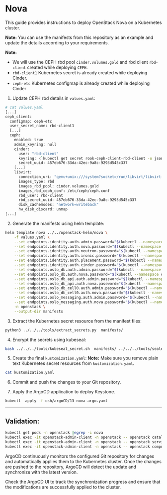 # Nova

This guide provides instructions to deploy OpenStack Nova on a Kubernetes cluster. 

**Note:** You can use the manifests from this repository as an example and update the details according to your requirements.

**Note:** 
- We will use the CEPH rbd pool `cinder.volumes.gold` and rbd client `rbd-client` created while deploying `CEPH`.
- `rbd-client1` Kubernetes secret is already created while deploying Cinder.
- `ceph-etc` Kubernetes configmap is already created while deploying Cinder
  
1. Update CEPH rbd details in `values.yaml`:
```bash
# cat values.yaml
[...]
ceph_client:
  configmap: ceph-etc
  user_secret_name: rbd-client1
  [...]
  ceph:
    enabled: true
    admin_keyring: null
    cinder:
      user: "rbd-client"
      keyring: <`kubectl get secret rook-ceph-client-rbd-client -o jsonpath='{.data.rbd-client}' -n rook-ceph |base64 -d`>
      secret_uuid: 457eb676-33da-42ec-9a8c-9293d545c337  
    [...]
    libvirt:
      connection_uri: "qemu+unix:///system?socket=/run/libvirt/libvirt-sock"
      images_type: rbd
      images_rbd_pool: cinder.volumes.gold
      images_rbd_ceph_conf: /etc/ceph/ceph.conf
      rbd_user: rbd-client
      rbd_secret_uuid: 457eb676-33da-42ec-9a8c-9293d545c337
      disk_cachemodes: "network=writeback"
      hw_disk_discard: unmap  
[...]
```
2. Generate the manifests using helm template:
```bash
helm template nova ../../openstack-helm/nova \
    -f values.yaml \
    --set endpoints.identity.auth.admin.password="$(kubectl --namespace openstack get secret keystone-admin -o jsonpath='{.data.password}' | base64 -d)" \
    --set endpoints.identity.auth.nova.password="$(kubectl --namespace openstack get secret nova-admin -o jsonpath='{.data.password}' | base64 -d)" \
    --set endpoints.identity.auth.neutron.password="$(kubectl --namespace openstack get secret neutron-admin -o jsonpath='{.data.password}' | base64 -d)" \
    --set endpoints.identity.auth.ironic.password="$(kubectl --namespace openstack get secret ironic-admin -o jsonpath='{.data.password}' | base64 -d)" \
    --set endpoints.identity.auth.placement.password="$(kubectl --namespace openstack get secret placement-admin -o jsonpath='{.data.password}' | base64 -d)" \
    --set endpoints.identity.auth.cinder.password="$(kubectl --namespace openstack get secret cinder-admin -o jsonpath='{.data.password}' | base64 -d)" \
    --set endpoints.oslo_db.auth.admin.password="$(kubectl --namespace openstack get secret mariadb -o jsonpath='{.data.root-password}' | base64 -d)" \
    --set endpoints.oslo_db.auth.nova.password="$(kubectl --namespace openstack get secret nova-db-password -o jsonpath='{.data.password}' | base64 -d)" \
    --set endpoints.oslo_db_api.auth.admin.password="$(kubectl --namespace openstack get secret mariadb -o jsonpath='{.data.root-password}' | base64 -d)" \
    --set endpoints.oslo_db_api.auth.nova.password="$(kubectl --namespace openstack get secret nova-db-password -o jsonpath='{.data.password}' | base64 -d)" \
    --set endpoints.oslo_db_cell0.auth.admin.password="$(kubectl --namespace openstack get secret mariadb -o jsonpath='{.data.root-password}' | base64 -d)" \
    --set endpoints.oslo_db_cell0.auth.nova.password="$(kubectl --namespace openstack get secret nova-db-password -o jsonpath='{.data.password}' | base64 -d)" \
    --set endpoints.oslo_messaging.auth.admin.password="$(kubectl --namespace openstack get secret rabbitmq-default-user -o jsonpath='{.data.password}' | base64 -d)" \
    --set endpoints.oslo_messaging.auth.nova.password="$(kubectl --namespace openstack get secret nova-rabbitmq-password -o jsonpath='{.data.password}' | base64 -d)" \
    -n openstack \
    --output-dir manifests
```

3. Extract the Kubernetes secret resource from the manifest files:
```bash
python3 ../../../tools/extract_secrets.py  manifests/
```

4. Encrypt the secrets using kubeseal:
```bash
bash ../../../tools/kubeseal_secret.sh  manifests/ ../../../tools/sealed-secret-tls.crt
```

5. Create the final `kustomization.yaml`:
**Note:** Make sure you remove plain text Kubernetes secret resources from `kustomization.yaml`.
```bash
cat kustomization.yaml
```

6. Commit and push the changes to your Git repository.

7. Apply the ArgoCD application to deploy Keystone.
```bash
kubectl  apply -f osh/argoCD/13-nova-argo.yaml
```

---

## Validation:
```bash
kubectl get pods -n openstack |egrep -i nova
kubectl exec -it openstack-admin-client -n openstack -- openstack catalog list
kubectl exec -it openstack-admin-client -n openstack -- openstack service list
kubectl exec -it openstack-admin-client -n openstack -- openstack compute service list
```

ArgoCD continuously monitors the configured Git repository for changes and automatically applies them to the Kubernetes cluster. Once the changes are pushed to the repository, ArgoCD will detect the update and synchronize with the latest version.

Check the ArgoCD UI to track the synchronization progress and ensure that the modifications are successfully applied to the cluster.